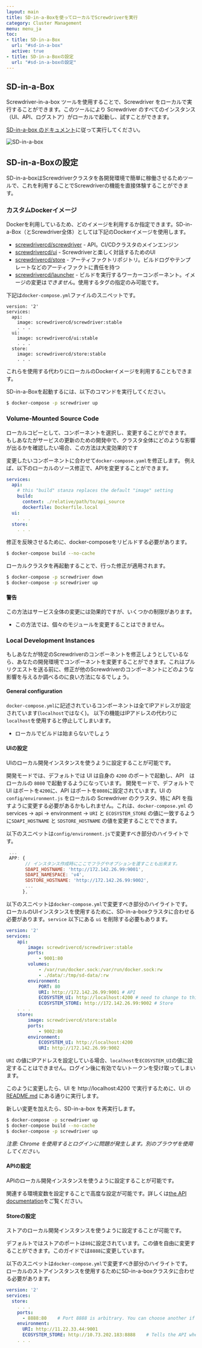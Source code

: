 ```yaml
---
layout: main
title: SD-in-a-Boxを使ってローカルでScrewdriverを実行
category: Cluster Management
menu: menu_ja
toc:
- title: SD-in-a-Box
  url: "#sd-in-a-box"
  active: true
- title: SD-in-a-Boxの設定
  url: "#sd-in-a-boxの設定"
---
```


## SD-in-a-Box

Screwdriver-in-a-box ツールを使用することで、Screwdriver をローカルで実行することができます。このツールにより Screwdriver のすべてのインスタンス（UI、API、ログストア）がローカルで起動し、試すことができます。

[SD-in-a-box のドキュメント](https://github.com/screwdriver-cd/in-a-box#screwdriver-in-a-box)に従って実行してください。

![SD-in-a-box](../../cluster-management/assets/sd-in-a-box.png)

[docker]: https://www.docker.com/products/docker
[docker-compose]: https://www.docker.com/products/docker-compose

## SD-in-a-Boxの設定

SD-in-a-boxはScrewdriverクラスタを各開発環境で簡単に稼働させるためツールで、これを利用することでScrewdriverの機能を直接体験することができます。

### カスタムDockerイメージ

Dockerを利用しているため、どのイメージを利用するか指定できます。SD-in-a-Box（とScrewdriver全体）としては下記のDockerイメージを使用します。

- [screwdrivercd/screwdriver](https://hub.docker.com/r/screwdrivercd/screwdriver) - API。CI/CDクラスタのメインエンジン
- [screwdrivercd/ui](https://hub.docker.com/r/screwdrivercd/ui) - Screwdriverと楽しく対話するためのUI
- [screwdrivercd/store](https://hub.docker.com/r/screwdrivercd/store) - アーティファクトリポジトリ。ビルドログやテンプレートなどのアーティファクトに責任を持つ
- [screwdrivercd/launcher](https://hub.docker.com/r/screwdrivercd/launcher/tags/) - ビルドを実行するワーカーコンポーネント。イメージの変更は*できません*。使用するタグの指定のみ可能です。

下記は`docker-compose.yml`ファイルのスニペットです。

```
version: '2'
services:
  api:
    image: screwdrivercd/screwdriver:stable
    . . .
  ui:
    image: screwdrivercd/ui:stable
    . . .
  store:
    image: screwdrivercd/store:stable
    . . .
```

これらを使用する代わりにローカルのDockerイメージを利用することもできます。

SD-in-a-Boxを起動するには、以下のコマンドを実行してください。

```bash
$ docker-compose -p screwdriver up
```

### Volume-Mounted Source Code

ローカルコピーとして、コンポーネントを選択し、変更することができます。 もしあなたがサービスの更新のための開発中で、クラスタ全体にどのような影響が出るかを確認したい場合、この方法は大変効果的です

変更したいコンポーネントに合わせて`docker-compose.yaml`を修正します。 例えば、以下のローカルのソース修正で、APIを変更することができます。

```yaml
services:
  api:
    # this "build" stanza replaces the default "image" setting
    build:
      context: ./relative/path/to/api_source
      dockerfile: Dockerfile.local
  ui:
    . . .
  store:
    . . .
```

修正を反映させるために、docker-composeをリビルドする必要があります。

```bash
$ docker-compose build --no-cache
```

ローカルクラスタを再起動することで、行った修正が適用されます。

```bash
$ docker-compose -p screwdriver down
$ docker-compose -p screwdriver up
```

#### 警告

この方法はサービス全体の変更には効果的ですが、いくつかの制限があります。

- この方法では、個々のモジュールを変更することはできません。

### Local Development Instances

もしあなたが特定のScrewdriverのコンポーネントを修正しようとしているなら、あなたの開発環境でコンポーネントを変更することができます。これはプルリクエストを送る前に、修正が他のScrewdriverのコンポーネントにどのような影響を与えるか調べるのに良い方法になるでしょう。

#### General configuration

`docker-compose.yml`に記述されているコンポーネントは全てIPアドレスが設定されています(`localhost`ではなく)。 以下の機能はIPアドレスの代わりに`localhost`を使用すると停止してしまいます。

- ローカルでビルドは始まらないでしょう

#### UIの設定

UIのローカル開発インスタンスを使うように設定することが可能です。

開発モードでは、デフォルトでは UI は自身の `4200` のポートで起動し、API　はローカルの `8080` で起動するようになっています。
開発モードで、デフォルトで UI はポートを`4200`に、API はポートを`8080`に設定されています。UI の `config/environment.js` をローカルの Screwdriver のクラスタ、特に API を指すように変更する必要があるかもしれません。これは、`docker-compose.yml` の services -> api -> environment -> `URI` と `ECOSYSTEM_STORE` の値に一致するように`SDAPI_HOSTNAME` と `SDSTORE_HOSTNAME` の値を変更することでできます。

以下のスニペットは`config/environment.js`で変更すべき部分のハイライトです。

```js
 ...
 APP: {
       // インスタンス作成時にここでフラグやオプションを渡すことも出来ます。
       SDAPI_HOSTNAME: 'http://172.142.26.99:9001',
       SDAPI_NAMESPACE: 'v4',
       SDSTORE_HOSTNAME: 'http://172.142.26.99:9002',
       ...
      },
```

以下のスニペットは`docker-compose.yml`で変更すべき部分のハイライトです。ローカルのUIインスタンスを使用するために、SD-in-a-boxクラスタに合わせる必要があります。`service` 以下にある `ui` を削除する必要もあります。

```yaml
version: '2'
services:
    api:
        image: screwdrivercd/screwdriver:stable
        ports:
            - 9001:80
        volumes:
            - /var/run/docker.sock:/var/run/docker.sock:rw
            - ./data/:/tmp/sd-data/:rw
        environment:
            PORT: 80
            URI: http://172.142.26.99:9001 # API
            ECOSYSTEM_UI: http://localhost:4200 # need to change to this value here
            ECOSYSTEM_STORE: http://172.142.26.99:9002 # Store
    . . .
    store:
        image: screwdrivercd/store:stable
        ports:
            - 9002:80
        environment:
            ECOSYSTEM_UI: http://localhost:4200
            URI: http://172.142.26.99:9002
```

`URI` の値にIPアドレスを設定している場合、`localhost`を`ECOSYSTEM_UI`の値に設定することはできません。ログイン後に有効でないトークンを受け取ってしまいます。

このように変更したら、UI を http://localhost:4200 で実行するために、UI の [README.md](https://github.com/screwdriver-cd/ui/#screwdriver-ui) にある通りに実行します。

新しい変更を加えたら、SD-in-a-box を再実行します。
```bash
$ docker-compose -p screwdriver up
$ docker-compose build --no-cache
$ docker-compose -p screwdriver up
```

_注意: Chrome を使用するとログインに問題が発生します。別のブラウザを使用してください。_

#### APIの設定

APIのローカル開発インスタンスを使うように設定することが可能です。

関連する環境変数を設定することで高度な設定が可能です。詳しくは[the API documentation](https://github.com/screwdriver-cd/screwdriver#environment)をご覧ください。

#### Storeの設定

ストアのローカル開発インスタンスを使うように設定することが可能です。

デフォルトではストアのポートは`80`に設定されています。この値を自由に変更することができます。このガイドでは`8888`に変更しています。

以下のスニペットは`docker-compose.yml`で変更すべき部分のハイライトです。ローカルのストアインスタンスを使用するためにSD-in-a-boxクラスタに合わせる必要があります。

```yaml
version: '2'
services:
  store:
    . . .
    ports:
      - 8888:80    # Port 8888 is arbitrary. You can choose another if you prefer
    environment:
      URI: http://11.22.33.44:9001
      ECOSYSTEM_STORE: http://10.73.202.183:8888    # Tells the API where the store is hosted
    . . .
```
